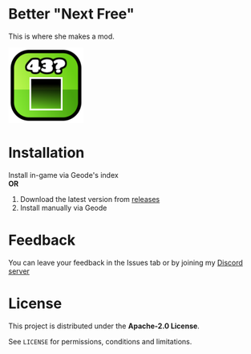 # Better "Next Free"
This is where she makes a mod.

<img src="logo.png" width="150" alt="logo!!!" />

# Installation
Install in-game via Geode's index\
**OR**
1) Download the latest version from [releases](https://github.com/Fryy55/better-next-free/releases)
2) Install manually via Geode

# Feedback
You can leave your feedback in the Issues tab or by joining my [Discord server](https://discord.com/invite/4vqtjfdhTk)

# License
This project is distributed under the **Apache-2.0 License**.

See `LICENSE` for permissions, conditions and limitations.